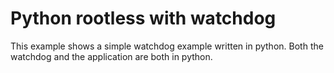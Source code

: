 # Python rootless with watchdog

This example shows a simple watchdog example written in python.
Both the watchdog and the application are both in python.

